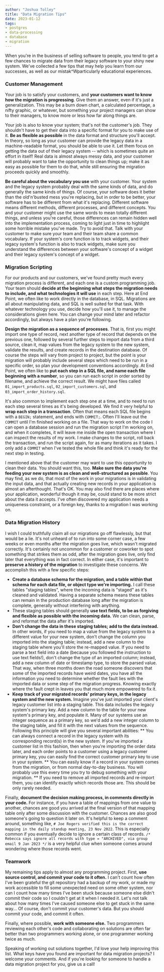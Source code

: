 ```yaml
---
author: "Joshua Tolley"
title: "Data Migration Tips"
date: 2023-01-12
tags:
- postgres
- data-processing
- database
- migration
---
```


When you're in the business of selling software to people, you tend to get a
few chances to migrate data from their legacy software to your shiny new
system. We've collected a few tips that may help you learn from our successes,
as well as our mistak^Wparticularly educational experiences. 

### Customer Management

Your job is to satisfy your customers, and **your customers want to know how
the migration is progressing**. Give them an answer, even if it's just a
generalization. This may be a burn down chart, a calculated percentage, a nifty
graphic, or whatever, but something your project managers can show to their
managers, to know more or less how far along things are.

Your job is also to know your system; that's not the customer's job. They
shouldn't have to get their data into a specific format for you to make use of
it. **Be as flexible as possible** in the data format and structure
you'll accept. In theory, so long as your customer can provide the legacy data
in a machine-readable format, you should be able to use it. Let them focus on
getting the data out of their legacy system -- which is sometimes quite an
effort in itself! Real data is almost always messy data, and your customer will
probably want to take the opportunity to clean things up; make it as easy as
possible for them to do that, while still ensuring the migration proceeds
quickly and smoothly.

**Be careful about the vocabulary you use** with your customer. Your system and
the legacy system probably deal with the same kinds of data, and do generally
the same kinds of things. Of course, your software does it better than the
old'n'busted mess you're replacing, but in order to be better, your software
has to be different from what it's replacing. Different software means
different methods, different processes, and different concepts. You and your
customer might use the same words to mean totally different things, and unless
you're careful, those differences can remain hidden well into the
implementation process, coming to light just in time to highlight some horrible
mistake you've made. Try to avoid that. Talk with your customer to make sure
your team and their team share a common vocabulary. If your system's core
function is to track widgets, and their legacy system's function is also to
track widgets, make sure you understand the differences between your software's
concept of a widget and their legacy system's concept of a widget.

### Migration Scripting

For our products and our customers, we've found pretty much every migration
process is different, and each one is a custom programming job. Your team
should **decide at the beginning what steps the migration needs to include,
and what technologies it will use** in each step. Here at End Point, we often
like to work directly in the database, in SQL. Migrations are all about
manipulating data, and SQL is well suited for that task. With whatever
technology you use, decide how you'll use it, to manage the considerations
given here. You can change your mind later and refactor accordingly, but always
have a plan you're following.

**Design the migration as a sequence of processes**. That is, first you might
import one type of record, next another type of record that depends on the
previous one, followed by several further steps to import data from a third
source, clean it, map values from the legacy system to the new system, validate
the results, and create records in the destination database. Of course the
steps will vary from project to project, but the point is your migration will
probably include several steps which need to be run in a specific order, so
plan your development conventions accordingly. At End Point, we often like to
**put each step in a SQL file, and name each file beginning with a number**, so
you can run each script in order sorted by filename, and achieve the correct
result. We might have files called `01_import_products.sql`,
`02_import_customers.sql`, and `03_import_order_history.sql`.

It's also common to implement each step one at a time, and to need to run each
step several times as it's being developed. We find it very helpful to **wrap
each step in a transaction**. Often that means each SQL file begins with a
`BEGIN;` statement, and ends with `COMMIT;`. Often I'll leave out the `COMMIT`
until I'm finished working on a file. That way to work on the code I can open a
database session and run the migration script I'm working on, and when it
completes, it will leave me inside the open transaction where I can inspect the
results of my work. I make changes to the script, roll back the transaction,
and run the script again, for as many iterations as it takes. I only add a
`COMMIT` when I've tested the whole file and think it's ready for the next step
in testing.

I mentioned above that the customer may want to use this opportunity to clean
their data. You should want this, too. **Make sure the data you're feeding your
new system is as clean and well-structured as possible**. You may find, as we
do, that most of the work in your migrations is in validating the input data,
and that actually creating new records in your application is almost an
afterthought. That's OK. You may also find there are places where your
application, wonderful though it may be, could stand to be more strict about
the data it accepts. I've often discovered my application needs a uniqueness
constraint, or a foreign key, thanks to a migration I was working on.

### Data Migration History

I wish I could truthfully claim all our migrations go off flawlessly, but that
would be a lie. It's not unheard of to run into some corner case, a few weeks
or even months after the migration goes live, which wasn't migrated correctly.
It's certainly not uncommon for a customer or coworker to spot something that
strikes them as odd, after the migration goes live, only find later that
everything was in fact correct. In either case, it's important to **preserve a
history of the migration** to investigate these concerns. We accomplish this
with a few specific steps:

* **Create a database schema for the migration, and a table within that schema for each data file, or object type we're importing.** I call these tables "staging tables", where the incoming data is "staged" as it's cleaned and validated. Having a separate schema means these tables can remain in the production database long after the migration is complete, generally without interfering with anything.
* These staging tables should generally **use text fields, to be as forgiving and flexible as possible with the incoming data.** We can clean, parse, and reformat the data after it's imported.
* **Don't change the data in these staging tables; add to the data instead.** In other words, if you need to map a value from the legacy system to a different value for your new system, don't change the column you imported into the staging table; instead, add a new column to the staging table where you'll store the re-mapped value. If you need to parse a text field into a date (because you followed the instruction to use text fields!), don't change the type of an imported column; instead, add a new column of date or timestamp type, to store the parsed value. That way, when three months down the road someone discovers that some of the imported records have weird dates, you have all the information you need to determine whether the fault lies with the imported data or some step of the migration progress. Knowing exactly where the fault crept in leaves you that much more empowered to fix it.
* **Keep track of your migrated records' primary keys, in the legacy system and the new system.** Imagine you've just imported your client's legacy customer list into a staging table. This data includes the legacy system's primary key. Add a new column to the table for your new system's primary key, and populate it. Many of our systems use an integer sequence as a primary key, so we'd add a new integer column to the staging table, and fill it with the next values from the sequence. Following this principle will give you several important abilities:
** You can always connect a record in the legacy system with its corresponding record(s) in the new system. If you've imported a customer list in this fashion, then when you're importing the order data later, and each order points to a customer using a legacy customer primary key, you can easily find the correct customer primary key to use in your system.
** You can easily know if a record in your system comes from the migration, or from normal day-to-day business. You will probably use this every time you try to debug something with your migration.
** If you need to remove all imported records and re-import them, you can identify exactly which records those are. This should be only rarely needed.

Finally, **document the decision making process, in comments directly in your
code.** For instance, if you have a table of mappings from one value to
another, chances are good you arrived at the final version of that mapping
table only after some discussion with the customer. Chances are also good
someone's going to question it later on. It's helpful to keep a comment around,
something like, `# Joe Rogers verified this is the correct mapping in the
daily standup meeting, 23 Nov 2022`. This is especially common if you
eventually decide to ignore a certain class of records. `/* Rebecca says ignore
all records with type = "ARCHIVED", via group email 9 Jan 2023 */` is a very
helpful clue when someone comes around wondering where those records went.

### Teamwork

My remaining tips apply to almost any programming project. First, **use source
control, and commit your code to it often.** I can't count how often I've been
grateful the git repository had a backup of my work, or made my work accessible
to fill some unexpected need on some other system, nor can I count how many
times I've been stuck because someone else didn't commit their code so I
couldn't get at it when I needed it.  Let's not talk about how many times I've
caused someone else to get stuck in the same way... Of course, don't commit
your customer's data. But you should commit your code, and commit it often.

Finally, where possible, **work with someone else.** Two programmers reviewing
each other's code and collaborating on solutions are often far better than two
programmers working alone, or one programmer working twice as much.

Speaking of working out solutions together, I'd love your help improving this
list. What keys have you found are important for data migration projects? I
welcome your comments. And if you're looking for someone to handle a data
migration project for you, give us a call!
